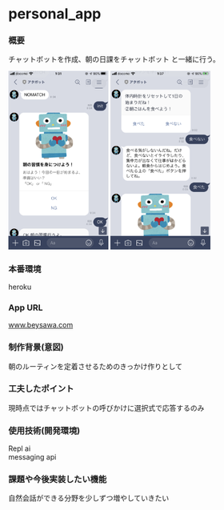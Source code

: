 # personal_app

### 概要
 チャットボットを作成、朝の日課をチャットボット と一緒に行う。
 
 <img src="https://github.com/sawabe32/personal_app/blob/master/IMG_FA083511A80A-1.jpeg" width=200>  
 <img src="https://github.com/sawabe32/personal_app/blob/master/IMG_96555568C35A-1.jpeg" width=200>  
 
### 本番環境
 heroku

### App URL
 www.beysawa.com
 
### 制作背景(意図)
 朝のルーティンを定着させるためのきっかけ作りとして
 
### 工夫したポイント
 現時点ではチャットボットの呼びかけに選択式で応答するのみ
 
### 使用技術(開発環境)
 Repl ai  
 messaging api  

### 課題や今後実装したい機能
 自然会話ができる分野を少しずつ増やしていきたい

